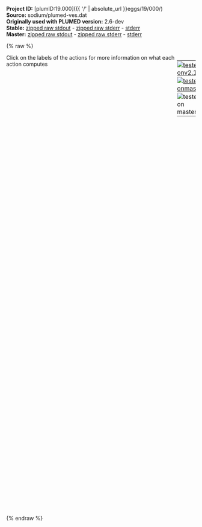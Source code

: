 **Project ID:** [plumID:19.000]({{ '/' | absolute_url }}eggs/19/000/)  
**Source:** sodium/plumed-ves.dat  
**Originally used with PLUMED version:** 2.6-dev  
**Stable:** [zipped raw stdout](plumed-ves.dat.plumed.stdout.txt.zip) - [zipped raw stderr](plumed-ves.dat.plumed.stderr.txt.zip) - [stderr](plumed-ves.dat.plumed.stderr)  
**Master:** [zipped raw stdout](plumed-ves.dat.plumed_master.stdout.txt.zip) - [zipped raw stderr](plumed-ves.dat.plumed_master.stderr.txt.zip) - [stderr](plumed-ves.dat.plumed_master.stderr)  

{% raw %}
<div style="width: 100%; float:left">
<div style="width: 90%; float:left" id="value_details_data/sodium/plumed-ves.dat"> Click on the labels of the actions for more information on what each action computes </div>
<div style="width: 10%; float:left"><table><tr><td style="padding:1px"><a href="plumed-ves.dat.plumed.stderr"><img src="https://img.shields.io/badge/v2.10-passing-green.svg" alt="tested onv2.10" /></a></td></tr><tr><td style="padding:1px"><a href="plumed-ves.dat.plumed_master.stderr"><img src="https://img.shields.io/badge/master-passing-green.svg" alt="tested onmaster" /></a></td></tr><tr><td style="padding:1px"><img src="https://img.shields.io/badge/with-LOAD-yellow.svg" alt="tested on master" /></td></tr>
</table></div></div>
<pre style="width=97%;">
<span style="color:blue" class="comment">#SETTINGS NATOMS=250</span>
<span class="plumedtooltip" style="color:blue"># vim:ft=plumed<span class="right">Enables syntax highlighting for PLUMED files in vim. See <a href="https://www.plumed.org/doc-master/user-doc/html/_vim_syntax.html">here for more details. </a><i></i></span></span>
<span class="plumedtooltip" style="color:green">LOAD<span class="right">Loads a library, possibly defining new actions. <a href="https://www.plumed.org/doc-master/user-doc/html/_l_o_a_d.html" style="color:green">More details</a><i></i></span></span> <span class="plumedtooltip">FILE<span class="right">file to be loaded<i></i></span></span>=DebyeStructureFactor.cpp
<span style="display:none;" id="data/sodium/plumed-ves.dat">The LOAD action with label <b></b> calculates something</span><span class="plumedtooltip" style="color:green">UNITS<span class="right">This command sets the internal units for the code. <a href="https://www.plumed.org/doc-master/user-doc/html/_u_n_i_t_s.html" style="color:green">More details</a><i></i></span></span> <span class="plumedtooltip">LENGTH<span class="right">the units of lengths<i></i></span></span>=A

<b name="data/sodium/plumed-ves.datene" onclick='showPath("data/sodium/plumed-ves.dat","data/sodium/plumed-ves.datene","data/sodium/plumed-ves.datene","black")'>ene</b><span style="display:none;" id="data/sodium/plumed-ves.datene">The ENERGY action with label <b>ene</b> calculates the following quantities:<table  align="center" frame="void" width="95%" cellpadding="5%"><tr><td width="5%"><b> Quantity </b>  </td><td width="5%"><b> Type </b>  </td><td><b> Description </b> </td></tr><tr><td width="5%">ene</td><td width="5%"><font color="black">scalar</font></td><td>the internal energy</td></tr></table></span>: <span class="plumedtooltip" style="color:green">ENERGY<span class="right">Calculate the total potential energy of the simulation box. <a href="https://www.plumed.org/doc-master/user-doc/html/_e_n_e_r_g_y.html" style="color:green">More details</a><i></i></span></span>
<b name="data/sodium/plumed-ves.datcv" onclick='showPath("data/sodium/plumed-ves.dat","data/sodium/plumed-ves.datcv","data/sodium/plumed-ves.datcv","black")'>cv</b><span style="display:none;" id="data/sodium/plumed-ves.datcv">The DEBYE_STRUCTURE_FACTOR action with label <b>cv</b> calculates the following quantities:<table  align="center" frame="void" width="95%" cellpadding="5%"><tr><td width="5%"><b> Quantity </b>  </td><td width="5%"><b> Type </b>  </td><td><b> Description </b> </td></tr><tr><td width="5%">cv.ds-2.070595</td><td width="5%"><font color="black">scalar</font></td><td>a quantity calculated by the action DEBYE_STRUCTURE_FACTOR with label cv</td></tr></table></span>: <span class="plumedtooltip" style="color:green">DEBYE_STRUCTURE_FACTOR<span class="right">This action is not part of PLUMED and was included by using a LOAD command <a href="https://www.plumed.org/doc-master/user-doc/html/_l_o_a_d.html" style="color:green">More details</a><i></i></span></span> CUTOFF=10.5 ACTIVE_Q=2.070595

<span class="plumedtooltip" style="color:green">VES_DELTA_F<span class="right">Implementation of VES Delta F method <a href="https://www.plumed.org/doc-master/user-doc/html/_v_e_s__d_e_l_t_a__f.html" style="color:green">More details</a><i></i></span></span> ...
  <span class="plumedtooltip">LABEL<span class="right">a label for the action so that its output can be referenced in the input to other actions<i></i></span></span>=<b name="data/sodium/plumed-ves.datves" onclick='showPath("data/sodium/plumed-ves.dat","data/sodium/plumed-ves.datves","data/sodium/plumed-ves.datves","black")'>ves</b><span style="display:none;" id="data/sodium/plumed-ves.datves">The VES_DELTA_F action with label <b>ves</b> calculates the following quantities:<table  align="center" frame="void" width="95%" cellpadding="5%"><tr><td width="5%"><b> Quantity </b>  </td><td width="5%"><b> Type </b>  </td><td><b> Description </b> </td></tr><tr><td width="5%">ves.bias</td><td width="5%"><font color="black">scalar</font></td><td>the instantaneous value of the bias potential</td></tr><tr><td width="5%">ves.rct</td><td width="5%"><font color="black">scalar</font></td><td>the reweighting factor c(t)</td></tr><tr><td width="5%">ves.work</td><td width="5%"><font color="black">scalar</font></td><td>the work done by the bias in one AV_STRIDE</td></tr></table></span>
  <span class="plumedtooltip">ARG<span class="right">the labels of the scalars on which the bias will act<i></i></span></span>=<b name="data/sodium/plumed-ves.datcv">cv.*</b>
  <span class="plumedtooltip">FILE_F0<span class="right">names of files containing local free energies and derivatives<i></i></span></span>=fesA.data
  <span class="plumedtooltip">FILE_F1<span class="right">names of files containing local free energies and derivatives<i></i></span></span>=fesB.data
  <span class="plumedtooltip">TEMP<span class="right">temperature is compulsory, but it can be sometimes fetched from the MD engine<i></i></span></span>=350
  <span class="plumedtooltip">AV_STRIDE<span class="right"> number of simulation steps between alpha updates<i></i></span></span>=500
  <span class="plumedtooltip">BIASFACTOR<span class="right"> the gamma bias factor used for well-tempered target p(s)<i></i></span></span>=20
  <span class="plumedtooltip">M_STEP<span class="right"> the mu step used for the Omega functional minimization<i></i></span></span>=1
  <span class="plumedtooltip">PRINT_STRIDE<span class="right"> stride for printing to ALPHA_FILE<i></i></span></span>=100
  <span class="plumedtooltip">ALPHA_FILE<span class="right"> file name for output minimization parameters<i></i></span></span>=Alpha.data
... VES_DELTA_F
<span class="plumedtooltip" style="color:green">PRINT<span class="right">Print quantities to a file. <a href="https://www.plumed.org/doc-master/user-doc/html/_p_r_i_n_t.html" style="color:green">More details</a><i></i></span></span> <span class="plumedtooltip">FMT<span class="right">the format that should be used to output real numbers<i></i></span></span>=%g <span class="plumedtooltip">STRIDE<span class="right"> the frequency with which the quantities of interest should be output<i></i></span></span>=500   <span class="plumedtooltip">FILE<span class="right">the name of the file on which to output these quantities<i></i></span></span>=Colvar.data <span class="plumedtooltip">ARG<span class="right">the labels of the values that you would like to print to the file<i></i></span></span>=<b name="data/sodium/plumed-ves.datcv">cv.*</b>,<b name="data/sodium/plumed-ves.datene">ene</b>,<b name="data/sodium/plumed-ves.datves">ves.bias</b>,<b name="data/sodium/plumed-ves.datves">ves.rct</b>

<span class="plumedtooltip" style="color:green">ENDPLUMED<span class="right">Terminate plumed input. <a href="https://www.plumed.org/doc-master/user-doc/html/_e_n_d_p_l_u_m_e_d.html" style="color:green">More details</a><i></i></span></span><span style="color:blue" class="comment">
-- !!bash --
--- Active shells ---
awk -v n=1 -v trig=1 &#x27;BEGIN{printf &quot;cv: DEBYE_STRUCTURE_FACTOR NOPBC ACTIVE_Q=&quot;}NR&gt;10{der=$2-prev; if ($2&gt;trig &amp;&amp; der&lt;0 &amp;&amp; prev_der&gt;0 &amp;&amp; ++conta&lt;=n) {printf val; if (conta&lt;n) printf &quot;,&quot;; else printf &quot;\n&quot;} prev=$2; prev_der=der; val=$1}&#x27; ../unb-bcc/DebyeSq.data
</span></pre>
{% endraw %}
